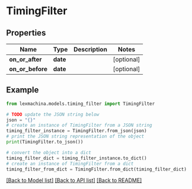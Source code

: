 # TimingFilter


## Properties

Name | Type | Description | Notes
------------ | ------------- | ------------- | -------------
**on_or_after** | **date** |  | [optional] 
**on_or_before** | **date** |  | [optional] 

## Example

```python
from lexmachina.models.timing_filter import TimingFilter

# TODO update the JSON string below
json = "{}"
# create an instance of TimingFilter from a JSON string
timing_filter_instance = TimingFilter.from_json(json)
# print the JSON string representation of the object
print(TimingFilter.to_json())

# convert the object into a dict
timing_filter_dict = timing_filter_instance.to_dict()
# create an instance of TimingFilter from a dict
timing_filter_from_dict = TimingFilter.from_dict(timing_filter_dict)
```
[[Back to Model list]](../README.md#documentation-for-models) [[Back to API list]](../README.md#documentation-for-api-endpoints) [[Back to README]](../README.md)


